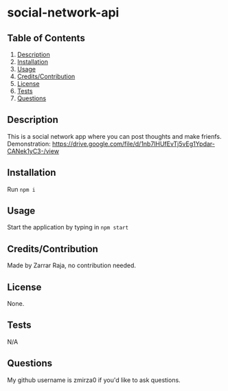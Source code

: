 # social-network-api

  ## Table of Contents 
  1. [Description](#description)
  2. [Installation](#installation)
  3. [Usage](#usage)
  4. [Credits/Contribution](#credits/contribution)
  5. [License](#license)
  6. [Tests](#tests)
  7. [Questions](#questions)



   ## Description
  This is a social network app where you can post thoughts and make frienfs.
  Demonstration: https://drive.google.com/file/d/1nb7lHUfEvTj5vEg1Ypdar-CANek1yC3-/view
   ## Installation
   Run ```npm i```
   ## Usage
   Start the application by typing in ```npm start```
   ## Credits/Contribution
   Made by Zarrar Raja, no contribution needed.
   ## License
   None.
   ## Tests
   N/A
   ## Questions
   My github username is zmirza0 if you'd like to ask questions.
